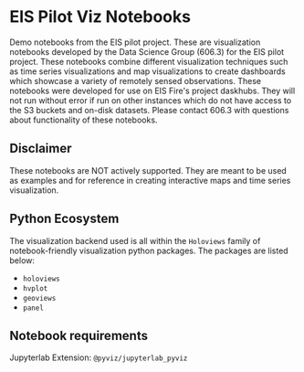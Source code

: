 # EIS Pilot Viz Notebooks

Demo notebooks from the EIS pilot project. These are visualization notebooks developed by the Data Science Group (606.3) for the EIS pilot project. These notebooks combine different visualization techniques such as time series visualizations and map visualizations to create dashboards which showcase a variety of remotely sensed observations. These notebooks were developed for use on EIS Fire's project daskhubs. They will not run without error if run on other instances which do not have access to the S3 buckets and on-disk datasets. Please contact 606.3 with questions about functionality of these notebooks. 

## Disclaimer

These notebooks are NOT actively supported. They are meant to be used as examples and for reference in creating interactive maps and time series visualization.

## Python Ecosystem

The visualization backend used is all within the `Holoviews` family of notebook-friendly visualization python packages. The packages are listed below:

- `holoviews`
- `hvplot`
- `geoviews`
- `panel`

## Notebook requirements

Jupyterlab Extension: `@pyviz/jupyterlab_pyviz`

